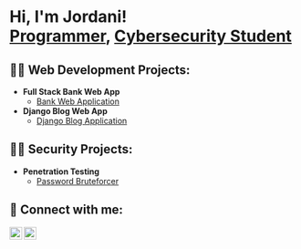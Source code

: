 <h1>Hi, I'm Jordani! <br/><a href="https://github.com/J0RDANI">Programmer</a>, <a href="https://www.linkedin.com/in/jordani-jean-pierre-880380207/">Cybersecurity Student</a></h1>

<h2>👨‍💻 Web Development Projects:</h2>

- <b>Full Stack Bank Web App</b>
  - [Bank Web Application](http://jj522-prod.herokuapp.com/Project/login.php)
- <b>Django Blog Web App</b>
  - [Django Blog Application](https://njiticc.com)

<h2>👨‍💻 Security Projects:</h2>

- <b>Penetration Testing</b>
  - [Password Bruteforcer](https://github.com/J0RDANI/password-bruteforcer)



<h2> 🤳 Connect with me:</h2>

[<img align="left" alt="JordaniMadakor | Twitter" width="22px" src="https://cdn.jsdelivr.net/npm/simple-icons@v3/icons/twitter.svg" />][twitter]
[<img align="left" alt="JordaniMadakor | LinkedIn" width="22px" src="https://cdn.jsdelivr.net/npm/simple-icons@v3/icons/linkedin.svg" />][linkedin]

[twitter]: https://twitter.com/io_rdani
[linkedin]: https://www.linkedin.com/in/jordani-jean-pierre-880380207/

<!--
**J0RDANI/J0RDANI** is a ✨ _special_ ✨ repository because its `README.md` (this file) appears on your GitHub profile.

Here are some ideas to get you started:

- 🔭 I’m currently working on ...
- 🌱 I’m currently learning ...
- 👯 I’m looking to collaborate on ...
- 🤔 I’m looking for help with ...
- 💬 Ask me about ...
- 📫 How to reach me: ...
- 😄 Pronouns: ...
- ⚡ Fun fact: ...
-->
